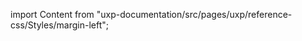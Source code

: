 
import Content from "uxp-documentation/src/pages/uxp/reference-css/Styles/margin-left";

<Content query="product=photoshop"/>
